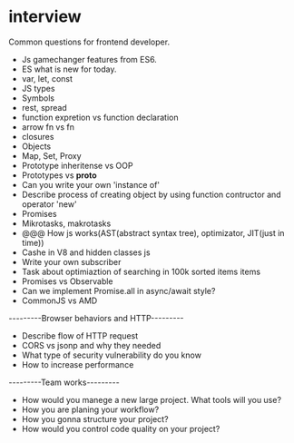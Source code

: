 # interview
Common questions for frontend developer.
- Js gamechanger features from ES6.
- ES what is new for today.
- var, let, const
- JS types
- Symbols
- rest, spread
- function expretion vs function declaration
- arrow fn vs fn
- closures
- Objects
- Map, Set, Proxy
- Prototype inheritense vs OOP
- Prototypes vs __proto__
- Can you write your own 'instance of'
- Describe process of creating object by using function contructor and operator 'new'
- Promises
- Mikrotasks, makrotasks
- @@@ How js works(AST(abstract syntax tree), optimizator, JIT(just in time))
- Cashe in V8 and hidden classes js
- Write your own subscriber
- Task about optimiaztion of searching in 100k sorted items items
- Promises vs Observable
- Can we implement Promise.all in async/await style?
- CommonJS vs AMD

---------Browser behaviors and HTTP---------
- Describe flow of HTTP request
- CORS vs jsonp and why they needed
- What type of security vulnerability do you know
- How to increase performance

---------Team works---------
- How would you manege a new large project. What tools will you use?
- How you are planing your workflow?
- How you gonna structure your project?
- How would you control code quality on your project?
